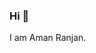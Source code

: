 ### Hi 👋

I am Aman Ranjan.


<!--
**ranjanport/ranjanport** is a ✨ _special_ ✨ repository because its `README.md` (this file) appears on your GitHub profile.

Here are some ideas to get you started:

- 🔭 I’m currently working on python
- 🌱 I’m currently learning python
- 👯 I’m looking to collaborate on 
- 🤔 I’m looking for help with friends.
- 💬 Ask me about Python and Automation.
- 📫 How to reach me: mailto:amanranjanbharti@gmail.com
-->
